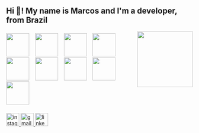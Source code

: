 <h2 align="left">Hi 🌸! My name is Marcos and I'm a developer, from Brazil</h2>

<img align="right" height="150" src="file:///E:/TCC/PixelArts/pixel%20arts%20(png)/flor-cerejeira.png"  />

###

<div style="display: inline_block">
  <img height="62px" src="https://cdn.jsdelivr.net/gh/devicons/devicon@latest/icons/html5/html5-original.svg" /> &nbsp;&nbsp;
  <img height="62px" src="https://cdn.jsdelivr.net/gh/devicons/devicon@latest/icons/css3/css3-original.svg" /> &nbsp;&nbsp;
  <img height="62px" src="https://cdn.jsdelivr.net/gh/devicons/devicon@latest/icons/angular/angular-original.svg" /> &nbsp;&nbsp;
  <img height="62px" src="https://cdn.jsdelivr.net/gh/devicons/devicon@latest/icons/javascript/javascript-original.svg" /> &nbsp;&nbsp;
  <img height="62px" src="https://cdn.jsdelivr.net/gh/devicons/devicon@latest/icons/nodejs/nodejs-original.svg" /> &nbsp;&nbsp;
  <img height="62px" src="https://cdn.jsdelivr.net/gh/devicons/devicon@latest/icons/bootstrap/bootstrap-original.svg" /> &nbsp;&nbsp;
   <img height="62px" src="https://cdn.jsdelivr.net/gh/devicons/devicon@latest/icons/php/php-original.svg" /> &nbsp;&nbsp;
  <img height="62px" src="https://cdn.jsdelivr.net/gh/devicons/devicon@latest/icons/c/c-original.svg" /> &nbsp;&nbsp;
  <img height="62px" src="https://cdn.jsdelivr.net/gh/devicons/devicon@latest/icons/mysql/mysql-original.svg" />
</div>

###

<div align="left">
  <a href="https://www.instagram.com/marcosdifff/" target="_blank">
    <img src="https://img.shields.io/static/v1?message=Instagram&logo=instagram&label=&color=E4405F&logoColor=white&labelColor=&style=for-the-badge" height="35" alt="instagram logo"  />
  </a>
    <a href="mailto:marcospaulofuzetto@gmail.com" target="_blank">
  <img src="https://img.shields.io/static/v1?message=Gmail&logo=gmail&label=&color=D14836&logoColor=white&labelColor=&style=for-the-badge" height="35" alt="gmail logo" />
    </a>   
  <a href="https://www.linkedin.com/in/marcos-paulo-fuzetto-9751722a7/" target="_blank">
    <img src="https://img.shields.io/static/v1?message=LinkedIn&logo=linkedin&label=&color=0077B5&logoColor=white&labelColor=&style=for-the-badge" height="35" alt="linkedin logo"  />
  </a>
</div>

###

<br clear="both">
